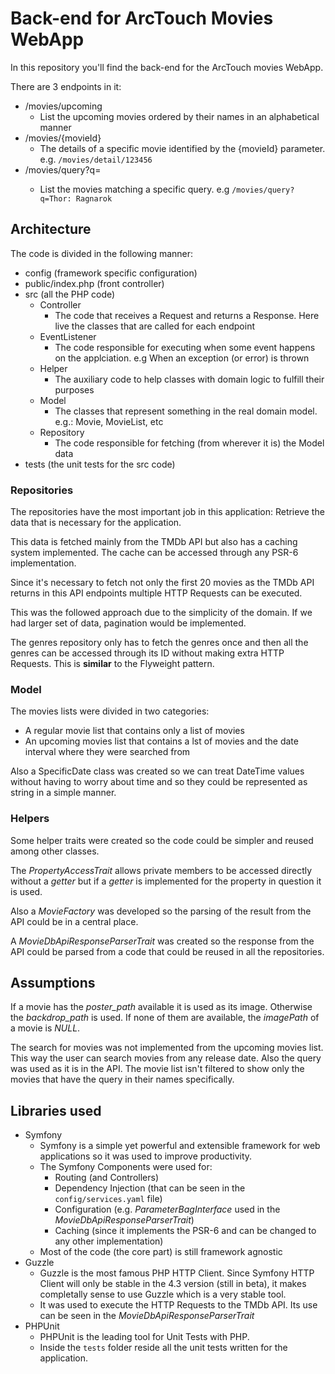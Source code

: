 # Back-end for ArcTouch Movies WebApp

In this repository you'll find the back-end for the ArcTouch movies WebApp.

There are 3 endpoints in it:

- /movies/upcoming
    - List the upcoming movies ordered by their names in an alphabetical manner
- /movies/{movieId}
    - The details of a specific movie identified by the {movieId} parameter. e.g. `/movies/detail/123456`
- /movies/query?q=<query>
    - List the movies matching a specific query. e.g `/movies/query?q=Thor: Ragnarok`
    
## Architecture

The code is divided in the following manner:

- config (framework specific configuration)
- public/index.php (front controller)
- src (all the PHP code)
    - Controller
        - The code that receives a Request and returns a Response. Here live the classes that are called for each endpoint
    - EventListener
        - The code responsible for executing when some event happens on the applciation. e.g When an exception (or error) is thrown
    - Helper
        - The auxiliary code to help classes with domain logic to fulfill their purposes
    - Model
        - The classes that represent something in the real domain model. e.g.: Movie, MovieList, etc
    - Repository
        - The code responsible for fetching (from wherever it is) the Model data
- tests (the unit tests for the src code)

### Repositories

The repositories have the most important job in this application: Retrieve the data that is necessary for the application.

This data is fetched mainly from the TMDb API but also has a caching system implemented.
The cache can be accessed through any PSR-6 implementation. 

Since it's necessary to fetch not only the first 20 movies as the TMDb API returns in this API endpoints multiple HTTP Requests can be executed.

This was the followed approach due to the simplicity of the domain. If we had larger set of data, pagination would be implemented.

The genres repository only has to fetch the genres once and then all the genres can be accessed through its ID without making extra HTTP Requests.
This is **similar** to the Flyweight pattern.

### Model

The movies lists were divided in two categories:

- A regular movie list that contains only a list of movies
- An upcoming movies list that contains a lst of movies and the date interval where they were searched from

Also a SpecificDate class was created so we can treat DateTime values without having to worry about time and so they could be represented as string in a simple manner.

### Helpers

Some helper traits were created so the code could be simpler and reused among other classes.

The *PropertyAccessTrait* allows private members to be accessed directly without a *getter* but if a *getter* is implemented for the property in question it is used.

Also a *MovieFactory* was developed so the parsing of the result from the API could be in a central place.

A *MovieDbApiResponseParserTrait* was created so the response from the API could be parsed from a code that could be reused in all the repositories.

## Assumptions

If a movie has the *poster_path* available it is used as its image. Otherwise the *backdrop_path* is used. If none of them are available, the *imagePath* of a movie is *NULL*.

The search for movies was not implemented from the upcoming movies list. This way the user can search movies from any release date.
Also the query was used as it is in the API. The movie list isn't filtered to show only the movies that have the query in their names specifically. 

## Libraries used

- Symfony
    - Symfony is a simple yet powerful and extensible framework for web applications so it was used to improve productivity.
    - The Symfony Components were used for:
        - Routing (and Controllers)
        - Dependency Injection (that can be seen in the `config/services.yaml` file)
        - Configuration (e.g. *ParameterBagInterface*  used in the *MovieDbApiResponseParserTrait*)
        - Caching (since it implements the PSR-6 and can be changed to any other implementation)
    - Most of the code (the core part) is still framework agnostic
- Guzzle
    - Guzzle is the most famous PHP HTTP Client. Since Symfony HTTP Client will only be stable in the 4.3 version (still in beta), it makes completally sense to use Guzzle which is a very stable tool.
    - It was used to execute the HTTP Requests to the TMDb API. Its use can be seen in the *MovieDbApiResponseParserTrait*
-  PHPUnit
    - PHPUnit is the leading tool for Unit Tests with PHP.
    - Inside the `tests` folder reside all the unit tests written for the application.
